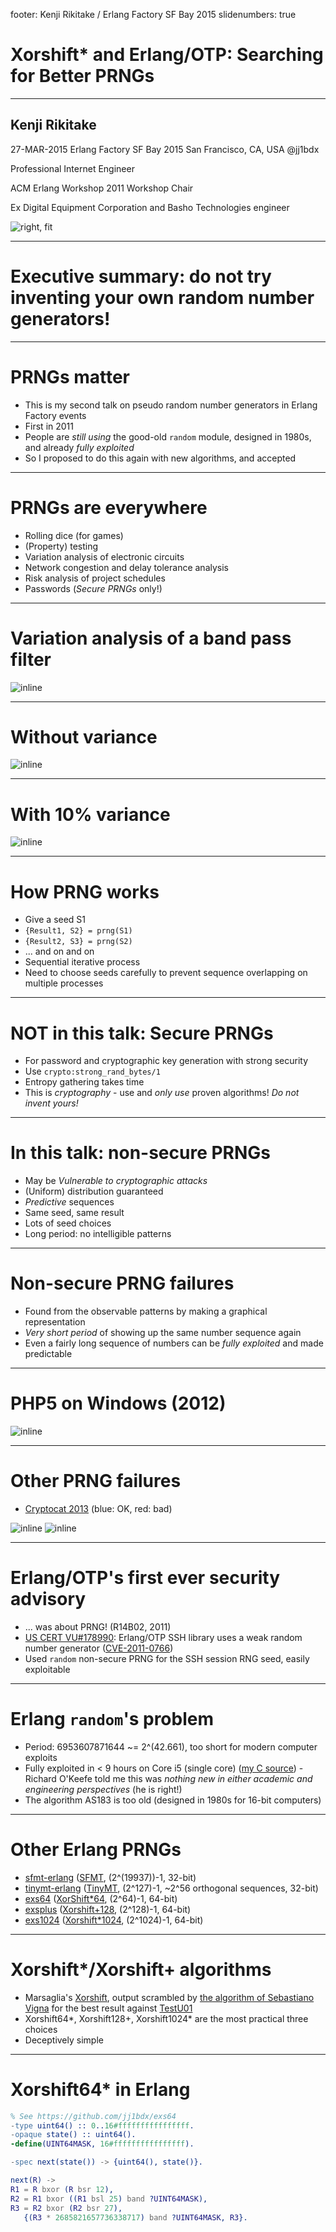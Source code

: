 footer: Kenji Rikitake / Erlang Factory SF Bay 2015
slidenumbers: true

# Xorshift* and Erlang/OTP: Searching for Better PRNGs

<!-- Use Deckset 1.4, Next theme, 4:3 aspect ratio -->

---

## Kenji Rikitake

27-MAR-2015
Erlang Factory SF Bay 2015
San Francisco, CA, USA
@jj1bdx

Professional Internet Engineer

ACM Erlang Workshop 2011 Workshop Chair

Ex Digital Equipment Corporation and Basho Technologies engineer

![right, fit](kenji-standing-20150209-small.jpg)

---

# Executive summary: do not try inventing your own random number generators!

---

# PRNGs matter

* This is my second talk on pseudo random number generators in Erlang Factory events
* First in 2011
* People are *still using* the good-old `random` module, designed in 1980s, and already *fully exploited*
* So I proposed to do this again with new algorithms, and accepted

---

# PRNGs are everywhere

* Rolling dice (for games)
* (Property) testing
* Variation analysis of electronic circuits
* Network congestion and delay tolerance analysis
* Risk analysis of project schedules
* Passwords (*Secure PRNGs* only!)

---

# Variation analysis of a band pass filter

![inline](elsie-circuit.png)

---

# Without variance

![inline](elsie-plot-novariance.png)

---

# With 10% variance

![inline](elsie-plot-10percent.png)

---

# How PRNG works

* Give a seed S1
* `{Result1, S2} = prng(S1)`
* `{Result2, S3} = prng(S2)`
* ... and on and on
* Sequential iterative process
* Need to choose seeds carefully to prevent sequence overlapping on multiple processes

---

# NOT in this talk: Secure PRNGs

* For password and cryptographic key generation with strong security
* Use `crypto:strong_rand_bytes/1`
* Entropy gathering takes time
* This is *cryptography* - use and *only use* proven algorithms! *Do not invent yours!*

---

# In this talk: non-secure PRNGs

* May be *Vulnerable to cryptographic attacks*
* (Uniform) distribution guaranteed
* *Predictive* sequences
* Same seed, same result
* Lots of seed choices
* Long period: no intelligible patterns

---

# Non-secure PRNG failures

* Found from the observable patterns by making a graphical representation
* *Very short period* of showing up the same number sequence again
* Even a fairly long sequence of numbers can be *fully exploited* and made predictable

---

# PHP5 on Windows (2012)

![inline](php5-bad-prng.png)

---

# Other PRNG failures

* [Cryptocat 2013](https://nakedsecurity.sophos.com/2013/07/09/anatomy-of-a-pseudorandom-number-generator-visualising-cryptocats-buggy-prng/) (blue: OK, red: bad)

![inline](colourmap-urandom-4801.png) ![inline](colourmap-mod251-4801.png)

---

# Erlang/OTP's first ever security advisory

* ... was about PRNG! (R14B02, 2011)
* [US CERT VU#178990](http://www.kb.cert.org/vuls/id/178990): Erlang/OTP SSH library uses a weak random number generator ([CVE-2011-0766](http://www.cvedetails.com/cve/CVE-2011-0766/))
* Used `random` non-secure PRNG for the SSH session RNG seed, easily exploitable

---

# Erlang `random`'s problem

* Period: 6953607871644 ~= 2^(42.661), too short for modern computer exploits
* Fully exploited in < 9 hours on Core i5 (single core) ([my C source](https://github.com/jj1bdx/as183-c)) - Richard O'Keefe told me this was *nothing new in either academic and engineering perspectives* (he is right!)
* The algorithm AS183 is too old (designed in 1980s for 16-bit computers)

---

# Other Erlang PRNGs

* [sfmt-erlang](https://github.com/jj1bdx/sfmt-erlang) ([SFMT](http://www.math.sci.hiroshima-u.ac.jp/~m-mat/MT/SFMT/), (2^(19937))-1, 32-bit)
* [tinymt-erlang](https://github.com/jj1bdx/tinymt-erlang) ([TinyMT](http://www.math.sci.hiroshima-u.ac.jp/~m-mat/MT/TINYMT/index.html), (2^127)-1, ~2^56 orthogonal sequences, 32-bit)
* [exs64](https://github.com/jj1bdx/exs64) ([XorShift*64](http://xorshift.di.unimi.it/), (2^64)-1, 64-bit)
* [exsplus](https://github.com/jj1bdx/exsplus) ([Xorshift+128](http://xorshift.di.unimi.it/), (2^128)-1, 64-bit)
* [exs1024](https://github.com/jj1bdx/exs1024) ([Xorshift*1024](http://xorshift.di.unimi.it/), (2^1024)-1, 64-bit)

---

# Xorshift*/Xorshift+ algorithms

* Marsaglia's [Xorshift](http://www.jstatsoft.org/v08/i14/), output scrambled by [the algorithm of Sebastiano Vigna](http://xorshift.di.unimi.it/) for the best result against [TestU01](http://www.iro.umontreal.ca/~simardr/testu01/tu01.html)
* Xorshift64\*, Xorshift128+, Xorshift1024\* are the most practical three choices
* Deceptively simple

---

# Xorshift64* in Erlang

```erlang
% See https://github.com/jj1bdx/exs64
-type uint64() :: 0..16#ffffffffffffffff.
-opaque state() :: uint64().
-define(UINT64MASK, 16#ffffffffffffffff).

-spec next(state()) -> {uint64(), state()}.

next(R) ->
R1 = R bxor (R bsr 12),
R2 = R1 bxor ((R1 bsl 25) band ?UINT64MASK),
R3 = R2 bxor (R2 bsr 27),
   {(R3 * 2685821657736338717) band ?UINT64MASK, R3}.
```
